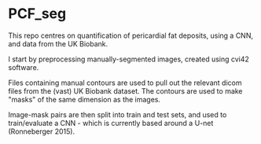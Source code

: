 # PCF_seg

This repo centres on quantification of pericardial fat deposits, using a CNN, and data from the UK Biobank.

I start by preprocessing manually-segmented images, created using cvi42 software. 

Files containing manual contours are used to pull out the relevant dicom files from the (vast) UK Biobank dataset. The contours are used to make "masks" of the same dimension as the images.

Image-mask pairs are then split into train and test sets, and used to train/evaluate a CNN - which is currently based around a U-net (Ronneberger 2015).

